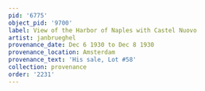 ```yaml
---
pid: '6775'
object_pid: '9700'
label: View of the Harbor of Naples with Castel Nuovo
artist: janbrueghel
provenance_date: Dec 6 1930 to Dec 8 1930
provenance_location: Amsterdam
provenance_text: 'His sale, Lot #58'
collection: provenance
order: '2231'
---
```

